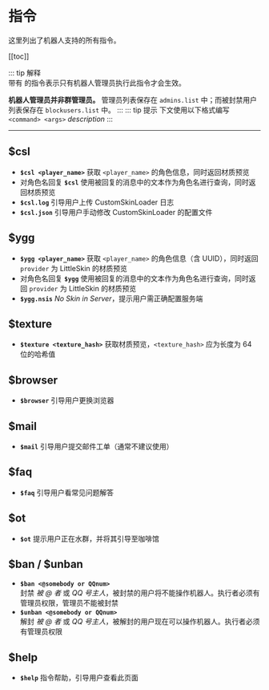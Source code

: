 # 指令
这里列出了机器人支持的所有指令。

[[toc]]

::: tip 解释
<br />
 带有 <Badge text="仅管理员" type="warning"/> 的指令表示只有机器人管理员执行此指令才会生效。

**机器人管理员并非群管理员。** 管理员列表保存在 `admins.list` 中；而被封禁用户列表保存在 `blockusers.list` 中。
:::
::: tip 提示
下文使用以下格式编写  
`<command> <args>` *description*
:::

---

## $csl 
- **`$csl <player_name>`**  获取 `<player_name>` 的角色信息，同时返回材质预览
- 对角色名回复 **`$csl`** 使用被回复的消息中的文本作为角色名进行查询，同时返回材质预览
- **`$csl.log`** 引导用户上传 CustomSkinLoader 日志
- **`$csl.json`** 引导用户手动修改 CustomSkinLoader 的配置文件

## $ygg
- **`$ygg <player_name>`**  获取 `<player_name>` 的角色信息（含 UUID），同时返回 `provider` 为 LittleSkin 的材质预览
- 对角色名回复 **`$ygg`** 使用被回复的消息中的文本作为角色名进行查询，同时返回 `provider` 为 LittleSkin 的材质预览
- **`$ygg.nsis`**  *No Skin in Server*，提示用户需正确配置服务端

## $texture
- **`$texture <texture_hash>`**  获取材质预览，`<texture_hash>` 应为长度为 64 位的哈希值

## $browser
- **`$browser`** 引导用户更换浏览器

## $mail
- **`$mail`** 引导用户提交邮件工单（通常不建议使用）

## $faq
- **`$faq`** 引导用户看常见问题解答

## $ot
- **`$ot`** 提示用户正在水群，并将其引导至咖啡馆

## $ban / $unban
- **`$ban <@somebody or QQnum>`** <Badge text="仅管理员" type="warning"/>  
    封禁 *被 @ 者* 或 *QQ 号主人*，被封禁的用户将不能操作机器人。执行者必须有管理员权限，管理员不能被封禁
- **`$unban <@somebody or QQnum>`** <Badge text="仅管理员" type="warning"/>  
    解封 *被 @ 者* 或 *QQ 号主人*，被解封的用户现在可以操作机器人。执行者必须有管理员权限

## $help
- **`$help`** 指令帮助，引导用户查看此页面